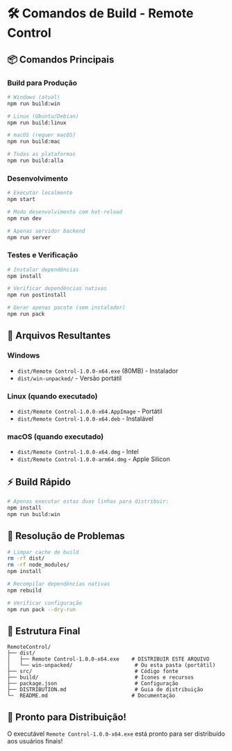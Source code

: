 # 🛠️ Comandos de Build - Remote Control

## 📦 **Comandos Principais**

### **Build para Produção**
```bash
# Windows (atual)
npm run build:win

# Linux (Ubuntu/Debian)
npm run build:linux

# macOS (requer macOS)
npm run build:mac

# Todas as plataformas
npm run build:alla
```

### **Desenvolvimento**
```bash
# Executar localmente
npm start

# Modo desenvolvimento com hot-reload
npm run dev

# Apenas servidor backend
npm run server
```

### **Testes e Verificação**
```bash
# Instalar dependências
npm install

# Verificar dependências nativas
npm run postinstall

# Gerar apenas pacote (sem instalador)
npm run pack
```

## 🎯 **Arquivos Resultantes**

### **Windows**
- `dist/Remote Control-1.0.0-x64.exe` (80MB) - Instalador
- `dist/win-unpacked/` - Versão portátil

### **Linux** (quando executado)
- `dist/Remote Control-1.0.0-x64.AppImage` - Portátil
- `dist/Remote Control-1.0.0-x64.deb` - Instalável

### **macOS** (quando executado)
- `dist/Remote Control-1.0.0-x64.dmg` - Intel
- `dist/Remote Control-1.0.0-arm64.dmg` - Apple Silicon

## ⚡ **Build Rápido**

```bash
# Apenas executar estas duas linhas para distribuir:
npm install
npm run build:win
```

## 🔧 **Resolução de Problemas**

```bash
# Limpar cache de build
rm -rf dist/
rm -rf node_modules/
npm install

# Recompilar dependências nativas
npm rebuild

# Verificar configuração
npm run pack --dry-run
```

## 📁 **Estrutura Final**
```
RemoteControl/
├── dist/
│   ├── Remote Control-1.0.0-x64.exe    # DISTRIBUIR ESTE ARQUIVO
│   └── win-unpacked/                    # Ou esta pasta (portátil)
├── src/                                 # Código fonte
├── build/                               # Ícones e recursos
├── package.json                         # Configuração
├── DISTRIBUTION.md                      # Guia de distribuição
└─  README.md                           # Documentação
```

## 🚀 **Pronto para Distribuição!**

O executável `Remote Control-1.0.0-x64.exe` está pronto para ser distribuído aos usuários finais!